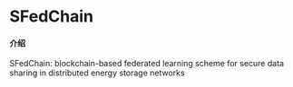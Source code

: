# SFedChain

#### 介绍
SFedChain: blockchain-based federated learning scheme for secure data sharing in distributed energy storage networks

